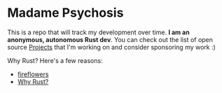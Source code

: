 # Madame Psychosis
This is a repo that will track my development over time. **I am an anonymous, autonomous Rust dev**. You can check out the list of open source [Projects](projects/schedule.md) that I'm working on and consider sponsoring my work :)

Why Rust? Here's a few reasons: <br>
* [fireflowers](https://brson.github.io/fireflowers/)
* [Why Rust?](https://medium.com/paritytech/why-rust-846fd3320d3f)
